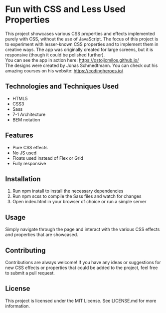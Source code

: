 # Fun with CSS and Less Used Properties
This project showcases various CSS properties and effects implemented purely with CSS, without the use of JavaScript. The focus of this project is to experiment with lesser-known CSS properties and to implement them in creative ways. The app was originally created for large screens, but it is responsive (though it could be polished further). <br>
You can see the app in action here: https://ostojicmilos.github.io/ <br>
The designs were created by Jonas Schmedtmann. You can check out his amazing courses on his website: https://codingheroes.io/

## Technologies and Techniques Used
* HTML5
* CSS3
* Sass
* 7-1 Architecture
* BEM notation
## Features
* Pure CSS effects
* No JS used
* Floats used instead of Flex or Grid
* Fully responsive
## Installation
1. Run npm install to install the necessary dependencies
2. Run npm scss to compile the Sass files and watch for changes
3. Open index.html in your browser of choice or run a simple server

## Usage
Simply navigate through the page and interact with the various CSS effects and properties that are showcased.

## Contributing
Contributions are always welcome! If you have any ideas or suggestions for new CSS effects or properties that could be added to the project, feel free to submit a pull request.

## License
This project is licensed under the MIT License. See LICENSE.md for more information.